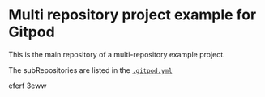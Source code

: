 # Multi repository project example for Gitpod

This is the main repository of a multi-repository example project.

The subRepositories are listed in the [`.gitpod.yml`](https://github.com/svenefftinge/multi-repo-main/blob/main/.gitpod.yml#L1)


eferf
3eww

